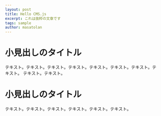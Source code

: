 ```yaml
---
layout: post
title: Hello CMS.js
excerpt: これは抜粋の文章です
tags: sample
author: masatolan
---
```


# 小見出しのタイトル

テキスト。テキスト。テキスト。テキスト。テキスト。テキスト。テキスト。テキスト。
テキスト。テキスト。

# 小見出しのタイトル

テキスト。テキスト。テキスト。テキスト。テキスト。テキスト。
